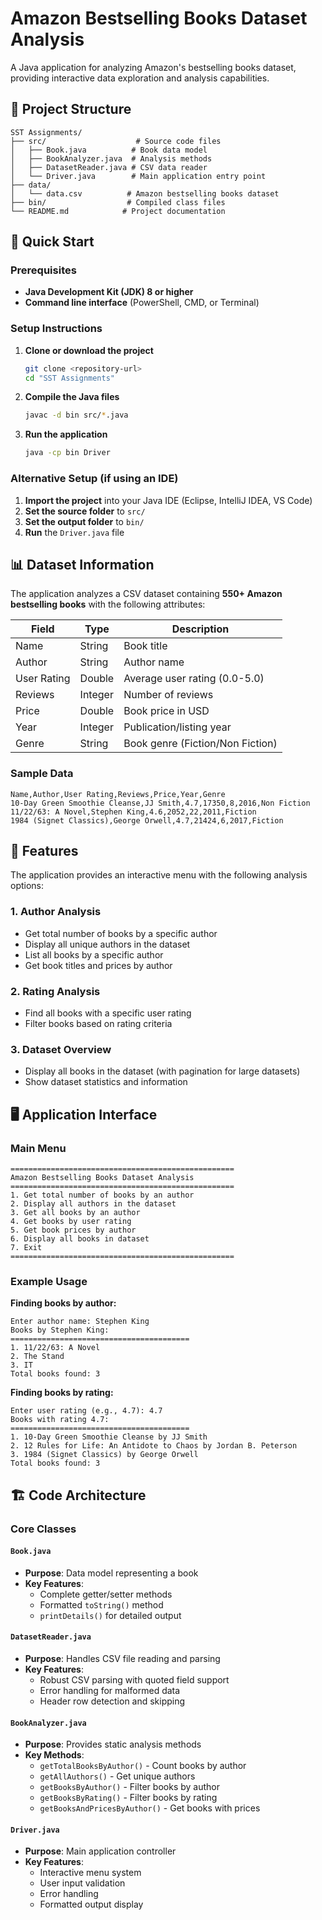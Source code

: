 # Amazon Bestselling Books Dataset Analysis

A Java application for analyzing Amazon's bestselling books dataset, providing interactive data exploration and analysis capabilities.

## 📁 Project Structure

```
SST Assignments/
├── src/                    # Source code files
│   ├── Book.java          # Book data model
│   ├── BookAnalyzer.java  # Analysis methods
│   ├── DatasetReader.java # CSV data reader
│   └── Driver.java        # Main application entry point
├── data/
│   └── data.csv          # Amazon bestselling books dataset
├── bin/                  # Compiled class files
└── README.md            # Project documentation
```

## 🚀 Quick Start

### Prerequisites

- **Java Development Kit (JDK) 8 or higher**
- **Command line interface** (PowerShell, CMD, or Terminal)

### Setup Instructions

1. **Clone or download the project**
   ```bash
   git clone <repository-url>
   cd "SST Assignments"
   ```

2. **Compile the Java files**
   ```bash
   javac -d bin src/*.java
   ```

3. **Run the application**
   ```bash
   java -cp bin Driver
   ```

### Alternative Setup (if using an IDE)

1. **Import the project** into your Java IDE (Eclipse, IntelliJ IDEA, VS Code)
2. **Set the source folder** to `src/`
3. **Set the output folder** to `bin/`
4. **Run** the `Driver.java` file

## 📊 Dataset Information

The application analyzes a CSV dataset containing **550+ Amazon bestselling books** with the following attributes:

| Field | Type | Description |
|-------|------|-------------|
| Name | String | Book title |
| Author | String | Author name |
| User Rating | Double | Average user rating (0.0-5.0) |
| Reviews | Integer | Number of reviews |
| Price | Double | Book price in USD |
| Year | Integer | Publication/listing year |
| Genre | String | Book genre (Fiction/Non Fiction) |

### Sample Data
```csv
Name,Author,User Rating,Reviews,Price,Year,Genre
10-Day Green Smoothie Cleanse,JJ Smith,4.7,17350,8,2016,Non Fiction
11/22/63: A Novel,Stephen King,4.6,2052,22,2011,Fiction
1984 (Signet Classics),George Orwell,4.7,21424,6,2017,Fiction
```

## 🎯 Features

The application provides an interactive menu with the following analysis options:

### 1. **Author Analysis**
- Get total number of books by a specific author
- Display all unique authors in the dataset
- List all books by a specific author
- Get book titles and prices by author

### 2. **Rating Analysis**
- Find all books with a specific user rating
- Filter books based on rating criteria

### 3. **Dataset Overview**
- Display all books in the dataset (with pagination for large datasets)
- Show dataset statistics and information

## 🖥️ Application Interface

### Main Menu
```
==================================================
Amazon Bestselling Books Dataset Analysis
==================================================
1. Get total number of books by an author
2. Display all authors in the dataset
3. Get all books by an author
4. Get books by user rating
5. Get book prices by author
6. Display all books in dataset
7. Exit
==================================================
```

### Example Usage

**Finding books by author:**
```
Enter author name: Stephen King
Books by Stephen King:
========================================
1. 11/22/63: A Novel
2. The Stand
3. IT
Total books found: 3
```

**Finding books by rating:**
```
Enter user rating (e.g., 4.7): 4.7
Books with rating 4.7:
========================================
1. 10-Day Green Smoothie Cleanse by JJ Smith
2. 12 Rules for Life: An Antidote to Chaos by Jordan B. Peterson
3. 1984 (Signet Classics) by George Orwell
Total books found: 3
```

## 🏗️ Code Architecture

### Core Classes

#### `Book.java`
- **Purpose**: Data model representing a book
- **Key Features**:
  - Complete getter/setter methods
  - Formatted `toString()` method
  - `printDetails()` for detailed output

#### `DatasetReader.java`
- **Purpose**: Handles CSV file reading and parsing
- **Key Features**:
  - Robust CSV parsing with quoted field support
  - Error handling for malformed data
  - Header row detection and skipping

#### `BookAnalyzer.java`
- **Purpose**: Provides static analysis methods
- **Key Methods**:
  - `getTotalBooksByAuthor()` - Count books by author
  - `getAllAuthors()` - Get unique authors
  - `getBooksByAuthor()` - Filter books by author
  - `getBooksByRating()` - Filter books by rating
  - `getBooksAndPricesByAuthor()` - Get books with prices

#### `Driver.java`
- **Purpose**: Main application controller
- **Key Features**:
  - Interactive menu system
  - User input validation
  - Error handling
  - Formatted output display

